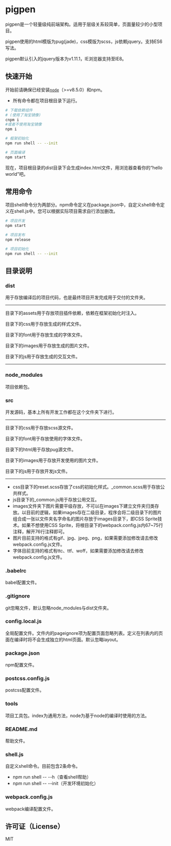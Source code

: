 # pigpen

pigpen是一个轻量级纯前端架构。适用于层级关系较简单，页面量较少的小型项目。

pigpen使用的html模版为pug(jade)，css模版为scss，js依赖jquery。支持ES6写法。

pigpen默认引入的jquery版本为v1.11.1，IE浏览器支持至IE8。

## 快速开始

开始前请确保已经安装[`node`](http://nodejs.cn/)（>=v8.5.0）和npm。

- 所有命令都在项目根目录下运行。

```sh
# 下载依赖组件
# (使用了淘宝镜像)
cnpm i
#或者不使用淘宝镜像
npm i

# 框架初始化
npm run shell -- --init

# 页面编译
npm start
```

现在，项目根目录的dist目录下会生成index.html文件，用浏览器查看你的“hello world”吧。

## 常用命令

项目shell命令分为两部分。npm命令定义在package.json中，自定义shell命令定义在shell.js中。您可以根据实际项目需求自行添加删改。

```sh
# 项目开发
npm start

# 项目发布
npm release

# 项目初始化
npm run shell -- --init
```

## 目录说明

### dist

用于存放编译后的项目代码，也是最终项目开发完成用于交付的文件夹。

***
目录下的assets用于存放项目插件依赖，依赖在框架初始化时注入。

目录下的css用于存放生成的样式文件。

目录下的font用于存放生成的字体文件。

目录下的images用于存放生成的图片文件。

目录下的js用于存放生成的交互文件。
***

### node_modules

项目依赖包。

### src

开发源码，基本上所有开发工作都在这个文件夹下进行。

***
目录下的css用于存放scss源文件。

目录下的font用于存放使用的字体文件。

目录下的html用于存放pug源文件。

目录下的images用于存放开发使用的图片文件。

目录下的js用于存放开发js文件。
***

- css目录下的reset.scss存放了css的初始化样式。_common.scss用于存放公共样式。
- js目录下的_common.js用于存放公用交互。
- images文件夹下图片需要平级存放，不可以在images下建立文件夹归类存放。以目前的逻辑，如果images存在二级目录，程序会将二级目录下的图片组合成一张以文件夹名字命名的图片存放于images目录下，即CSS Sprite技术。如果不想使用CSS Sprite，将根目录下的webpack.config.js内67~75行注释，解开76行注释即可。
- 图片目前支持的格式有gif、jpg、jpeg、png，如果需要添加修改请去修改webpack.config.js文件。
- 字体目前支持的格式有ttc、ttf、woff，如果需要添加修改请去修改webpack.config.js文件。

### .babelrc

babel配置文件。

### .gitignore

git忽略文件，默认忽略node_modules与dist文件夹。

### config.local.js

全局配置文件。文件内的pageignore项为配置页面忽略列表。定义在列表内的页面在编译时将不会生成独立的html页面。默认忽略layout。

### package.json

npm配置文件。

### postcss.config.js

postcss配置文件。

### tools

项目工具包。index为通用方法，node为基于node的编译时使用的方法。

### README.md

帮助文件。

### shell.js

自定义shell命令。目前包含2条命令。

- npm run shell -- --h（查看shell帮助）
- npm run shell -- --init（开发环境初始化）

### webpack.config.js

webpack编译配置文件。

## 许可证（License）

MIT

